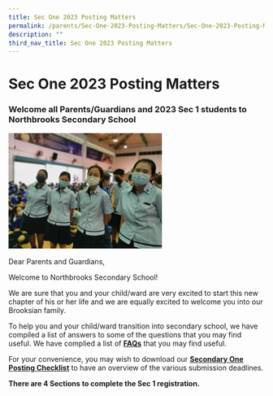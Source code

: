 ```yaml
---
title: Sec One 2023 Posting Matters
permalink: /parents/Sec-One-2023-Posting-Matters/Sec-One-2023-Posting-Matters/
description: ""
third_nav_title: Sec One 2023 Posting Matters
---
```

Sec One 2023 Posting Matters
============================

### Welcome all Parents/Guardians and 2023 Sec 1 students to Northbrooks Secondary School


<img src="/images/cover%20picture.jpg" style="width:60%">

Dear Parents and Guardians, 

  

Welcome to Northbrooks Secondary School! 

  

We are sure that you and your child/ward are very excited to start this new chapter of his or her life and we are equally excited to welcome you into our Brooksian family.

  

To help you and your child/ward transition into secondary school, we have compiled a list of answers to some of the questions that you may find useful. We have complied a list of [<b>FAQs</b>](/files/FAQ_20%20Dec%202022.pdf) that you may find useful.

  

For your convenience, you may wish to download our [<b>Secondary One Posting Checklist</b>](/files/Checklist_20%20Dec%202022.pdf) to have an overview of the various submission deadlines.

  

<b>There are 4 Sections to complete the Sec 1 registration.</b>